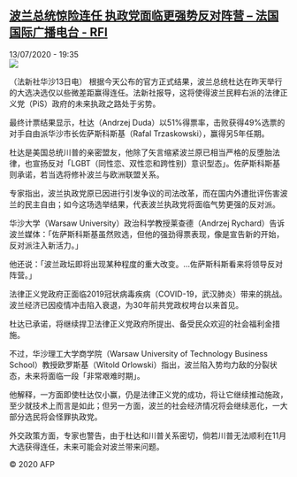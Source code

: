 <!--1594666583000-->
[波兰总统惊险连任  执政党面临更强势反对阵营 – 法国国际广播电台 - RFI](http://www.rfi.fr//cn/contenu/20200713-%E6%B3%A2%E5%85%B0%E6%80%BB%E7%BB%9F%E6%83%8A%E9%99%A9%E8%BF%9E%E4%BB%BB-%E6%89%A7%E6%94%BF%E5%85%9A%E9%9D%A2%E4%B8%B4%E6%9B%B4%E5%BC%BA%E5%8A%BF%E5%8F%8D%E5%AF%B9%E9%98%B5%E8%90%A5)
------

<div>13/07/2020 - 19:35</div><img src="https://s.rfi.fr/media/display/8223e17a-c533-11ea-a4af-005056bf87d6/w:310/p:16x9/int0002b.200714013503.jpg"><div class="t-content__body u-clearfix"><div class="m-interstitial"></div><p>（法新社华沙13日电）    根据今天公布的官方正式结果，波兰总统杜达在昨天举行的大选决选仅以些微差距赢得连任。法新社报导，这将使得波兰民粹右派的法律正义党（PiS）政府的未来执政之路处于劣势。</p><p>    最终计票结果显示，杜达（Andrzej Duda）以51%得票率，击败获得49%选票的对手自由派华沙市长佐萨斯科斯基（Rafal Trzaskowski），赢得另5年任期。</p><p>    杜达是美国总统川普的亲密盟友，他除了矢言缩紧波兰原已相当严格的反堕胎法律，也宣扬反对「LGBT（同性恋、双性恋和跨性别）意识型态」。佐萨斯科斯基则承诺，若当选将修补波兰与欧洲联盟关系。</p><p>    专家指出，波兰执政党原已因进行引发争议的司法改革，而在国内外遭批评伤害波兰的民主自由；如今这场选举结果，代表波兰执政党将面临气势更强的反对派。</p><p>    华沙大学（Warsaw University）政治科学教授莱查德（Andrzej Rychard）告诉波兰媒体：「佐萨斯科斯基虽然败选，但他的强劲得票表现，像是宣告新的开始，反对派注入新活力。」</p><p>    他还说：「波兰政坛即将出现某种程度的重大改变。…佐萨斯科斯看来将领导反对阵营。」</p><p>    法律正义党政府正面临2019冠状病毒疾病（COVID-19，武汉肺炎）带来的挑战。波兰经济已因疫情冲击陷入衰退，为30年前共党政权垮台以来首见。</p><p>    杜达已承诺，将继续捍卫法律正义党政府所提出、备受民众欢迎的社会福利金措施。</p><p>    不过，华沙理工大学商学院（Warsaw University of Technology Business School）教授欧罗斯基（Witold Orlowski）指出，波兰陷入势均力敌的分裂状态，未来将面临一段「非常艰难时期」。</p><p>    他解释，一方面即使杜达仅小赢，仍是法律正义党的成功，将让它继续推动施政，至少就技术上而言是如此；但另一方面，波兰的社会经济情况将会继续恶化，一大部分选民将会怪罪执政党。</p><p>    外交政策方面，专家也警告，由于杜达和川普关系密切，倘若川普无法顺利在11月大选获得连任，未来可能会对波兰带来问题。</p><p class="t-copyright">© 2020 AFP</p>        </div>
